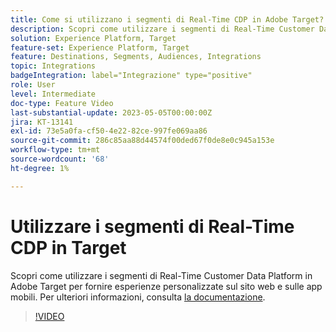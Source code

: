 ```yaml
---
title: Come si utilizzano i segmenti di Real-Time CDP in Adobe Target?
description: Scopri come utilizzare i segmenti di Real-Time Customer Data Platform in Adobe Target per fornire esperienze personalizzate sul sito web e sulle app mobili.
solution: Experience Platform, Target
feature-set: Experience Platform, Target
feature: Destinations, Segments, Audiences, Integrations
topic: Integrations
badgeIntegration: label="Integrazione" type="positive"
role: User
level: Intermediate
doc-type: Feature Video
last-substantial-update: 2023-05-05T00:00:00Z
jira: KT-13141
exl-id: 73e5a0fa-cf50-4e22-82ce-997fe069aa86
source-git-commit: 286c85aa88d44574f00ded67f0de8e0c945a153e
workflow-type: tm+mt
source-wordcount: '68'
ht-degree: 1%

---
```


# Utilizzare i segmenti di Real-Time CDP in Target

Scopri come utilizzare i segmenti di Real-Time Customer Data Platform in Adobe Target per fornire esperienze personalizzate sul sito web e sulle app mobili. Per ulteriori informazioni, consulta [la documentazione](https://experienceleague.adobe.com/docs/target/using/integrate/integrating-with-rtcdp.html).

>[!VIDEO](https://video.tv.adobe.com/v/3419149/?learn=on&enablevpops)

